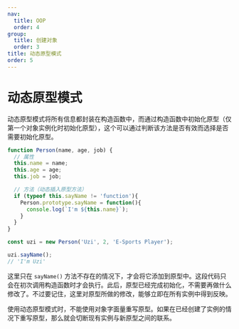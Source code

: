 ```yaml
---
nav:
  title: OOP
  order: 4
group:
  title: 创建对象
  order: 3
title: 动态原型模式
order: 5
---
```


# 动态原型模式

动态原型模式将所有信息都封装在构造函数中，而通过构造函数中初始化原型（仅第一个对象实例化时初始化原型），这个可以通过判断该方法是否有效而选择是否需要初始化原型。

```js
function Person(name, age, job) {
  // 属性
  this.name = name;
  this.age = age;
  this.job = job;

  // 方法（动态插入原型方法）
  if (typeof this.sayName != 'function'){
    Person.prototype.sayName = function(){
      console.log(`I'm ${this.name}`);
    }
  }
}

const uzi = new Person('Uzi', 2, 'E-Sports Player');

uzi.sayName();
// 'I'm Uzi'
```

这里只在 `sayName()` 方法不存在的情况下，才会将它添加到原型中。这段代码只会在初次调用构造函数时才会执行。此后，原型已经完成初始化，不需要再做什么修改了。不过要记住，这里对原型所做的修改，能够立即在所有实例中得到反映。

使用动态原型模式时，不能使用对象字面量重写原型。如果在已经创建了实例的情况下重写原型，那么就会切断现有实例与新原型之间的联系。